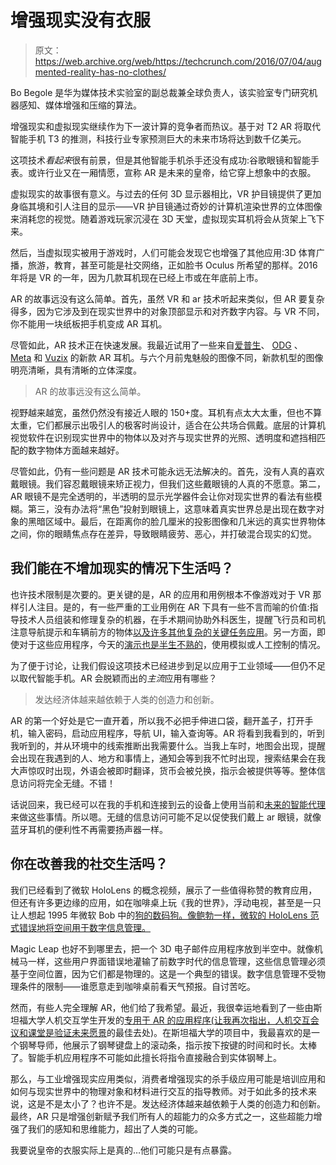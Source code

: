 # 增强现实没有衣服 

> 原文：<https://web.archive.org/web/https://techcrunch.com/2016/07/04/augmented-reality-has-no-clothes/>

Bo Begole 是华为媒体技术实验室的副总裁兼全球负责人，该实验室专门研究机器感知、媒体增强和压缩的算法。

增强现实和虚拟现实继续作为下一波计算的竞争者而热议。基于对 T2 AR 将取代智能手机 T3 的推测，科技行业专家预测巨大的未来市场将达到数千亿美元。

这项技术*看起来*很有前景，但是其他智能手机杀手还没有成功:谷歌眼镜和智能手表。或许行业又在一厢情愿，宣称 AR 是未来的皇帝，给它穿上想象中的衣服。

虚拟现实的故事很有意义。与过去的任何 3D 显示器相比，VR 护目镜提供了更加身临其境和引人注目的显示——VR 护目镜通过奇妙的计算机渲染世界的立体图像来消耗您的视觉。随着游戏玩家沉浸在 3D 天堂，虚拟现实耳机将会从货架上飞下来。

然后，当虚拟现实被用于游戏时，人们可能会发现它也增强了其他应用:3D 体育广播，旅游，教育，甚至可能是社交网络，正如脸书 Oculus 所希望的那样。2016 年将是 VR 的一年，因为几款耳机现在已经上市或在年底前上市。

AR 的故事远没有这么简单。首先，虽然 VR 和 ar 技术听起来类似，但 AR 要复杂得多，因为它涉及到在现实世界中的对象顶部显示和对齐数字内容。与 VR 不同，你不能用一块纸板把手机变成 AR 耳机。

尽管如此，AR 技术正在快速发展。我最近试用了一些来自[爱普生](https://web.archive.org/web/20230129095954/https://www.crunchbase.com/organization/epson)、 [ODG](https://web.archive.org/web/20230129095954/https://www.crunchbase.com/organization/odg) 、 [Meta](https://web.archive.org/web/20230129095954/https://www.crunchbase.com/organization/meta-view) 和 [Vuzix](https://web.archive.org/web/20230129095954/https://www.crunchbase.com/organization/vuzix) 的新款 AR 耳机。与六个月前鬼魅般的图像不同，新款机型的图像明亮清晰，具有清晰的立体深度。

> AR 的故事远没有这么简单。

视野越来越宽，虽然仍然没有接近人眼的 150+度。耳机有点太大太重，但也不算太重，它们都展示出吸引人的极客时尚设计，适合在公共场合佩戴。底层的计算机视觉软件在识别现实世界中的物体以及对齐与现实世界的光照、透明度和遮挡相匹配的数字物体方面越来越好。

尽管如此，仍有一些问题是 AR 技术可能永远无法解决的。首先，没有人真的喜欢戴眼镜。我们容忍戴眼镜来矫正视力，但我们这些戴眼镜的人真的不愿意。第二，AR 眼镜不是完全透明的，半透明的显示光学器件会让你对现实世界的看法有些模糊。第三，没有办法将“黑色”投射到眼镜上，这意味着真实世界总是出现在数字对象的黑暗区域中。最后，在距离你的脸几厘米的投影图像和几米远的真实世界物体之间，你的眼睛焦点存在差异，导致眼睛疲劳、恶心，并打破混合现实的幻觉。

## 我们能在不增加现实的情况下生活吗？

也许技术限制是次要的。更关键的是，AR 的应用和用例根本不像游戏对于 VR 那样引人注目。是的，有一些严重的工业用例在 AR 下具有一些不言而喻的价值:指导技术人员组装和修理复杂的机器，在手术期间协助外科医生，提醒飞行员和司机注意导航提示和车辆前方的物体[以及许多其他复杂的关键任务应用](https://web.archive.org/web/20230129095954/http://thearea.org/category/why-ar-for-enterprise/use-cases/)。另一方面，即使对于这些应用程序，今天的[演示也是半生不熟的](https://web.archive.org/web/20230129095954/http://www.engadget.com/2016/06/02/augmented-reality-hardware-and-software-still-needs-work/)，使用模拟或人工控制的情况。

为了便于讨论，让我们假设这项技术已经进步到足以应用于工业领域——但仍不足以取代智能手机。AR 会脱颖而出的*主流*应用有哪些？

> 发达经济体越来越依赖于人类的创造力和创新。

AR 的第一个好处是它一直开着，所以我不必把手伸进口袋，翻开盖子，打开手机，输入密码，启动应用程序，导航 UI，输入查询等。AR 将看到我看到的，听到我听到的，并从环境中的线索推断出我需要什么。当我上车时，地图会出现，提醒会出现在我遇到的人、地方和事情上，通知会等到我不忙时出现，搜索结果会在我大声惊叹时出现，外语会被即时翻译，货币会被兑换，指示会被提供等等。整体信息访问将完全无缝。不错！

话说回来，我已经可以在我的手机和连接到云的设备上使用当前和[未来的智能代理](https://web.archive.org/web/20230129095954/https://www.linkedin.com/pulse/intelligent-agents-tomorrows-digital-valets-bo-begole)来做这些事情。所以嗯。无缝的信息访问可能不足以促使我们戴上 ar 眼镜，就像蓝牙耳机的便利性不再需要扬声器一样。

## 你在改善我的社交生活吗？

我们已经看到了微软 HoloLens 的概念视频，展示了一些值得称赞的教育应用，但还有许多更边缘的应用，如在咖啡桌上玩《我的世界》，浮动电视，甚至是一只让人想起 1995 年微软 Bob 中的[狗的数码狗。像鲍勃一样，微软的 HoloLens 范式错误地将空间用于数字信息管理。](https://web.archive.org/web/20230129095954/http://www.cnet.com/news/bill-gates-says-microsoft-bob-will-make-a-comeback/)

Magic Leap 也好不到哪里去，把一个 3D 电子邮件应用程序放到半空中。就像机械马一样，这些用户界面错误地灌输了前数字时代的信息管理，这些信息管理必须基于空间位置，因为它们都是物理的。这是一个典型的错误。数字信息管理不受物理条件的限制——谁愿意走到咖啡桌前看天气预报。自讨苦吃。

然而，有些人完全理解 AR，他们给了我希望。最近，我很幸运地看到了一些由斯坦福大学人机交互学生开发的[专用于 AR 的应用程序(让我再次指出，人机交互会议和课堂是](https://web.archive.org/web/20230129095954/http://web.stanford.edu/class/cs377m/projects.html)[验证未来愿景](https://web.archive.org/web/20230129095954/https://www.linkedin.com/pulse/where-find-keys-tomorrow-bo-begole)的最佳去处)。在斯坦福大学的项目中，我最喜欢的是一个钢琴导师，他展示了钢琴键盘上的滚动条，指示按下按键的时间和时长。太棒了。智能手机应用程序不可能如此擅长将指令直接融合到实体钢琴上。

那么，与工业增强现实应用类似，消费者增强现实的杀手级应用可能是培训应用和如何与现实世界中的物理对象和材料进行交互的指导教师。对于如此多的技术来说，这是不是太小了？也许不是。发达经济体越来越依赖于人类的创造力和创新。最终，AR 只是增强创新赋予我们所有人的超能力的众多方式之一，这些超能力增强了我们的感知和思维能力，超出了人类的可能。

我要说皇帝的衣服实际上是真的…他们可能只是有点暴露。